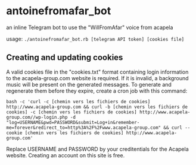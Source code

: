 # antoinefromafar_bot
an inline Telegram bot to use the "WillFromAfar" voice from acapela

usage: `./antoinefromafar_bot.rb [telegram API token] [cookies file]`

## Creating and updating cookies

A valid cookies file in the "cookies.txt" format containing login information to the acapela-group.com website is required. If it is invalid, a background music will be present on the generated messages.
To generate and regenerate them before they expire, create a cron job with this command:

`bash -c 'curl -c [chemin vers les fichiers de cookies] http://www.acapela-group.com && curl -b [chemin vers les fichiers de cookies] -c [chemin vers les fichiers de cookies] http://www.acapela-group.com//wp-login.php -d "log=USERNAME&pwd=PASSWORD&submit=Log+in&remember-me=forever&redirect_to=http%3A%2F%2Fwww.acapela-group.com" && curl --cookie [chemin vers les fichiers de cookies] http://www.acapela-group.com'`

Replace USERNAME and PASSWORD by your creditentials for the Acapela website. Creating an account on this site is free.
